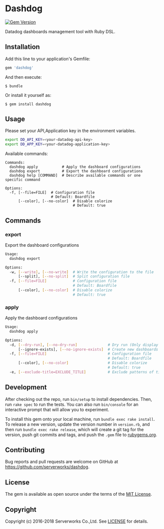 # Dashdog

[![Gem Version](https://badge.fury.io/rb/dashdog.svg)](https://badge.fury.io/rb/dashdog)

Datadog dashboards management tool with Ruby DSL.

## Installation

Add this line to your application's Gemfile:

```ruby
gem 'dashdog'
```

And then execute:

    $ bundle

Or install it yourself as:

    $ gem install dashdog

## Usage

Please set your API,Application key in  the environment variables.

```sh
export DD_API_KEY=<your-datadog-api-key>
export DD_APP_KEY=<your-datadog-application-key>
```

Available commands:

```
Commands:
  dashdog apply           # Apply the dashboard configurations
  dashdog export          # Export the dashboard configurations
  dashdog help [COMMAND]  # Describe available commands or one specific command

Options:
  -f, [--file=FILE]  # Configuration file
                     # Default: Boardfile
      [--color], [--no-color]  # Disable colorize
                               # Default: true
```

## Commands

### export
Export the dashboard configurations

```sh
Usage:
  dashdog export

Options:
  -w, [--write], [--no-write]  # Write the configuration to the file
      [--split], [--no-split]  # Split configuration file
  -f, [--file=FILE]            # Configuration file
                               # Default: Boardfile
      [--color], [--no-color]  # Disable colorize
                               # Default: true
```

### apply
Apply the dashboard configurations

```sh
Usage:
  dashdog apply

Options:
  -d, [--dry-run], [--no-dry-run]              # Dry run (Only display the difference)
      [--ignore-exists], [--no-ignore-exists]  # Create new dashboards ignoring existing boards
  -f, [--file=FILE]                            # Configuration file
                                               # Default: Boardfile
      [--color], [--no-color]                  # Disable colorize
                                               # Default: true
  -e, [--exclude-title=EXCLUDE_TITLE]          # Exclude patterns of title
```

## Development

After checking out the repo, run `bin/setup` to install dependencies. Then, run `rake spec` to run the tests. You can also run `bin/console` for an interactive prompt that will allow you to experiment.

To install this gem onto your local machine, run `bundle exec rake install`. To release a new version, update the version number in `version.rb`, and then run `bundle exec rake release`, which will create a git tag for the version, push git commits and tags, and push the `.gem` file to [rubygems.org](https://rubygems.org).

## Contributing

Bug reports and pull requests are welcome on GitHub at https://github.com/serverworks/dashdog.

## License

The gem is available as open source under the terms of the [MIT License](http://opensource.org/licenses/MIT).

## Copyright

Copyright (c) 2016-2018 Serverworks Co.,Ltd. See [LICENSE](https://github.com/serverworks/dashdog/blob/master/LICENSE.txt) for details.
